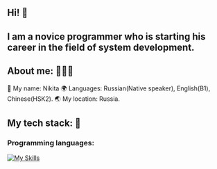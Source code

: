 ## Hi! 👋
## I am a novice programmer who is starting his career in the field of system development. 

## About me: 🧔🏻‍♂️
📃 My name: Nikita
🌍 Languages: Russian(Native speaker), English(B1), Chinese(HSK2).
🌏 My location: Russia.

## My tech stack: 🧰

### Programming languages:
[![My Skills](https://skillicons.dev/icons?i=c,cpp,rust,js,ts)](https://skillicons.dev)
